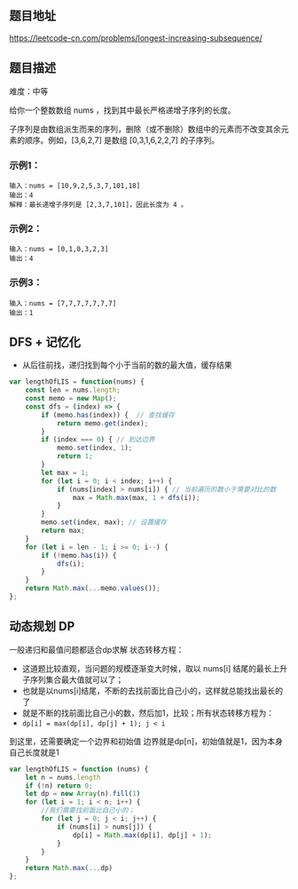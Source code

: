## 题目地址

https://leetcode-cn.com/problems/longest-increasing-subsequence/

## 题目描述

难度：中等

给你一个整数数组 nums ，找到其中最长严格递增子序列的长度。

子序列是由数组派生而来的序列，删除（或不删除）数组中的元素而不改变其余元素的顺序。例如，[3,6,2,7] 是数组 [0,3,1,6,2,2,7] 的子序列。

### 示例1：

```
输入：nums = [10,9,2,5,3,7,101,18]
输出：4
解释：最长递增子序列是 [2,3,7,101]，因此长度为 4 。
```

### 示例2：

```
输入：nums = [0,1,0,3,2,3]
输出：4
```

### 示例3：

```
输入：nums = [7,7,7,7,7,7,7]
输出：1
```

## DFS + 记忆化

- 从后往前找，递归找到每个小于当前的数的最大值，缓存结果

```js
var lengthOfLIS = function(nums) {
    const len = nums.length;
    const memo = new Map();
    const dfs = (index) => {
        if (memo.has(index)) {  // 查找缓存
            return memo.get(index);
        }
        if (index === 0) { // 到达边界
            memo.set(index, 1);
            return 1;
        }
        let max = 1;
        for (let i = 0; i < index; i++) {
            if (nums[index] > nums[i]) { // 当前遍历的数小于需要对比的数
                max = Math.max(max, 1 + dfs(i));
            }
        }
        memo.set(index, max); // 设置缓存
        return max;
    }
    for (let i = len - 1; i >= 0; i--) {
        if (!memo.has(i)) {
            dfs(i);
        }
    }
    return Math.max(...memo.values());
};
```

## 动态规划 DP

一般递归和最值问题都适合dp求解
状态转移方程：
- 这道题比较直观，当问题的规模逐渐变大时候，取以 nums[i] 结尾的最长上升子序列集合最大值就可以了；
- 也就是以nums[i]结尾，不断的去找前面比自己小的，这样就总能找出最长的了   
- 就是不断的找前面比自己小的数，然后加1，比较；所有状态转移方程为：
- `dp[i] = max(dp[i], dp[j] + 1); j < i`

到这里，还需要确定一个边界和初始值
边界就是dp[n]，初始值就是1，因为本身自己长度就是1

```js
var lengthOfLIS = function (nums) {
    let n = nums.length
    if (!n) return 0;
    let dp = new Array(n).fill(1)
    for (let i = 1; i < n; i++) {
        //我们需要找前面比自己小的；
        for (let j = 0; j < i; j++) {
            if (nums[i] > nums[j]) {
                dp[i] = Math.max(dp[i], dp[j] + 1);
            }
        }
    }
    return Math.max(...dp)
};
```

